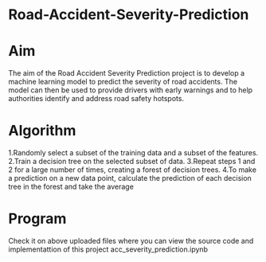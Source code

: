 # Road-Accident-Severity-Prediction
# Aim
The aim of the Road Accident Severity Prediction project is to develop a machine learning model to predict the severity of road accidents. The model can then be used to provide drivers with early warnings and to help authorities identify and address road safety hotspots.

# Algorithm
1.Randomly select a subset of the training data and a subset of the features.
2.Train a decision tree on the selected subset of data.
3.Repeat steps 1 and 2 for a large number of times, creating a forest of decision trees.
4.To make a prediction on a new data point, calculate the prediction of each decision tree in the forest and take the average

# Program
Check it on above uploaded files where you can view the source code and implementattion of this project acc_severity_prediction.ipynb
